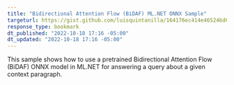 ```yaml
---
title: "Bidirectional Attention Flow (BiDAF) ML.NET ONNX Sample"
targeturl: https://gist.github.com/luisquintanilla/164176ec414e465246d6323aa62b38df
response_type: bookmark
dt_published: "2022-10-18 17:16 -05:00"
dt_updated: "2022-10-18 17:16 -05:00"
---
```


This sample shows how to use a pretrained Bidirectional Attention Flow (BiDAF) ONNX model in ML.NET for answering a query about a given context paragraph.